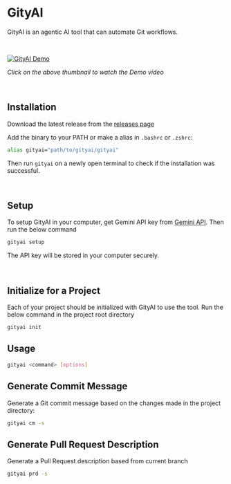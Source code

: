 # GityAI

GityAI is an agentic AI tool that can automate Git workflows.

<br>


[![GityAI Demo](https://abmsourav.com/welcome/wp-content/uploads/2025/03/Screenshot-2025-03-12-at-3.11.39 PM.png)](https://abmsourav.com/welcome/wp-content/uploads/2025/03/GityAI.mp4)

*Click on the above thumbnail to watch the Demo video*

<br>

## Installation

Download the latest release from the [releases page](https://github.com/AbmSourav/gity-ai/releases/tag/1.0.0)

Add the binary to your PATH or make a alias in `.bashrc` or `.zshrc`:

```bash
alias gityai="path/to/gityai/gityai"
```

Then run `gityai` on a newly open terminal to check if the installation was successful.

<br>

## Setup

To setup GityAI in your computer, get Gemini API key from [Gemini API](https://aistudio.google.com/apikey).
Then run the below command

```bash
gityai setup
```

The API key will be stored in your computer securely.

<br>

## Initialize for a Project
Each of your project should be initialized with GityAI to use the tool.
Run the below command in the project root directory

```bash
gityai init
```

## Usage

```bash
gityai <command> [options]
```

## Generate Commit Message
Generate a Git commit message based on the changes made in the project directory:

```bash
gityai cm -s
```

## Generate Pull Request Description

Generate a Pull Request description based from current branch

```bash
gityai prd -s
```
